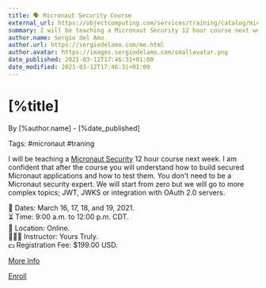 ```yaml
---
title: 🗣 Micronaut Security Course
external_url: https://objectcomputing.com/services/training/catalog/micronaut-training/micronaut-security-deep-dive
summary: I will be teaching a Micronaut Security 12 hour course next week.
author.name: Sergio del Amo
author.url: https://sergiodelamo.com/me.html
author.avatar: https://images.sergiodelamo.com/smallavatar.png 
date_published: 2021-03-12T17:46:31+01:00
date_modified: 2021-03-12T17:46:31+01:00
---
```


# [%title]

By [%author.name] - [%date_published]

Tags: #micronaut #traning 

I will be teaching a [Micronaut Security](https://micronaut-projects.github.io/micronaut-security/latest/guide/index.html) 12 hour course next week. I am confident that after the course you will understand how to build secured Micronaut applications and how to test them. You don't need to be a Micronaut security expert. We will start from zero but we will go to more complex topics; JWT, JWKS or integration with OAuth 2.0 servers. 

📅 Dates: March 16, 17, 18, and 19, 2021.  
⏳ Time: 9:00 a.m. to 12:00 p.m. CDT.  
📍 Location: Online.  
👨🏻‍🏫 Instructor: Yours Truly.  
💵 Registration Fee: $199.00 USD.  

[More Info](https://objectcomputing.com/services/training/catalog/micronaut-training/micronaut-security-deep-dive)

[Enroll](https://objectcomputing.com/training/register/offering/289)

